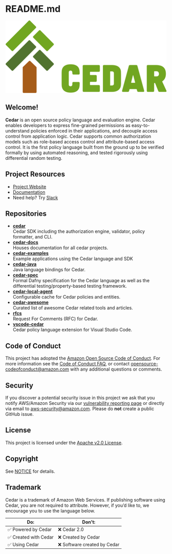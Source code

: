 # README.md

![Cedar Green Logo](logo.svg "Cedar Logo")

## Welcome!

**Cedar** is an open source policy language and evaluation engine. Cedar enables developers to express fine-grained permissions as easy-to-understand policies enforced in their applications, and decouple access control from application logic. Cedar supports common authorization models such as role-based access control and attribute-based access control. It is the first policy language built from the ground up to be verified formally by using automated reasoning, and tested rigorously using differential random testing. 


## Project Resources

* [Project Website](https://www.cedarpolicy.com/)
* [Documentation](https://docs.cedarpolicy.com/)
* Need help? Try [Slack](https://communityinviter.com/apps/cedar-policy/cedar-policy-language)

## Repositories

* **[cedar](https://github.com/cedar-policy/cedar)**  
Cedar SDK including the authorization engine, validator, policy formatter, and CLI.
* **[cedar-docs](https://github.com/cedar-policy/cedar-docs)**  
Houses documentation for all cedar projects.
* **[cedar-examples](https://github.com/cedar-policy/cedar-examples)**  
Example applications using the Cedar language and SDK
* **[cedar-java](https://github.com/cedar-policy/cedar-java)**  
Java language bindings for Cedar.
* **[cedar-spec](https://github.com/cedar-policy/cedar-spec)**  
Formal Dafny specification for the Cedar language as well as the differential testing/property-based testing framework.
* **[cedar-local-agent](https://github.com/cedar-policy/cedar-local-agent)**  
Configurable cache for Cedar policies and entities.
* **[cedar-awesome](https://github.com/cedar-policy/cedar-awesome)**  
Curated list of awesome Cedar related tools and articles.
* **[rfcs](https://github.com/cedar-policy/rfcs)**  
Request For Comments (RFC) for Cedar.
* **[vscode-cedar](https://github.com/cedar-policy/vscode-cedar)**  
Cedar policy language extension for Visual Studio Code.

## Code of Conduct

This project has adopted the [Amazon Open Source Code of Conduct](../CODE_OF_CONDUCT.md). For more information see the [Code of Conduct FAQ](https://aws.github.io/code-of-conduct-faq), or contact [opensource-codeofconduct@amazon.com](mailto:opensource-codeofconduct@amazon.com) with any additional questions or comments.


## Security

If you discover a potential security issue in this project we ask that you notify AWS/Amazon Security via our [vulnerability reporting page](http://aws.amazon.com/security/vulnerability-reporting/) or directly via email to [aws-security@amazon.com](mailto:aws-security@amazon.com). Please do **not** create a public GitHub issue.


## License

This project is licensed under the [Apache v2.0 License](LICENSE).


## Copyright

See [NOTICE](NOTICE) for details.


## Trademark

Cedar is a trademark of Amazon Web Services. If publishing software using Cedar, you are not required to attribute. However, if you’d like to, we encourage you to use the language below.


|Do:	|Don't:	|
|---	|---	|
|✅ Powered by Cedar	|❌ Cedar 2.0	|
|✅ Created with Cedar	|❌ Created by Cedar	|
|✅ Using Cedar	|❌ Software created by Cedar	|


